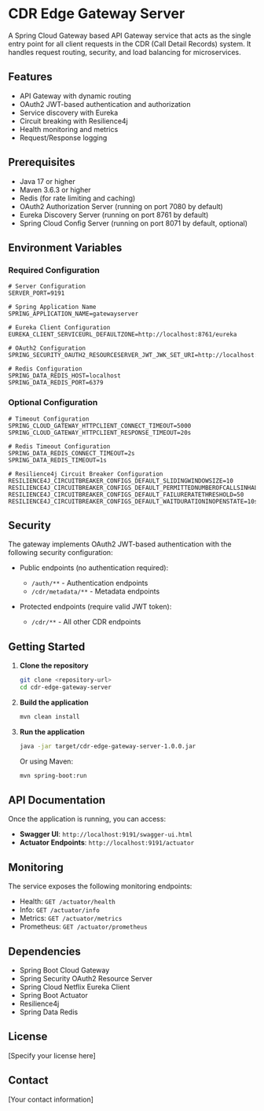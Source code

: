 # CDR Edge Gateway Server

A Spring Cloud Gateway based API Gateway service that acts as the single entry point for all client requests in the CDR (Call Detail Records) system. It handles request routing, security, and load balancing for microservices.

## Features

- API Gateway with dynamic routing
- OAuth2 JWT-based authentication and authorization
- Service discovery with Eureka
- Circuit breaking with Resilience4j
- Health monitoring and metrics
- Request/Response logging

## Prerequisites

- Java 17 or higher
- Maven 3.6.3 or higher
- Redis (for rate limiting and caching)
- OAuth2 Authorization Server (running on port 7080 by default)
- Eureka Discovery Server (running on port 8761 by default)
- Spring Cloud Config Server (running on port 8071 by default, optional)

## Environment Variables

### Required Configuration

```properties
# Server Configuration
SERVER_PORT=9191

# Spring Application Name
SPRING_APPLICATION_NAME=gatewayserver

# Eureka Client Configuration
EUREKA_CLIENT_SERVICEURL_DEFAULTZONE=http://localhost:8761/eureka

# OAuth2 Configuration
SPRING_SECURITY_OAUTH2_RESOURCESERVER_JWT_JWK_SET_URI=http://localhost:7080/oauth2/check_token

# Redis Configuration
SPRING_DATA_REDIS_HOST=localhost
SPRING_DATA_REDIS_PORT=6379
```

### Optional Configuration

```properties
# Timeout Configuration
SPRING_CLOUD_GATEWAY_HTTPCLIENT_CONNECT_TIMEOUT=5000
SPRING_CLOUD_GATEWAY_HTTPCLIENT_RESPONSE_TIMEOUT=20s

# Redis Timeout Configuration
SPRING_DATA_REDIS_CONNECT_TIMEOUT=2s
SPRING_DATA_REDIS_TIMEOUT=1s

# Resilience4j Circuit Breaker Configuration
RESILIENCE4J_CIRCUITBREAKER_CONFIGS_DEFAULT_SLIDINGWINDOWSIZE=10
RESILIENCE4J_CIRCUITBREAKER_CONFIGS_DEFAULT_PERMITTEDNUMBEROFCALLSINHALFOPENSTATE=2
RESILIENCE4J_CIRCUITBREAKER_CONFIGS_DEFAULT_FAILURERATETHRESHOLD=50
RESILIENCE4J_CIRCUITBREAKER_CONFIGS_DEFAULT_WAITDURATIONINOPENSTATE=10s
```

## Security

The gateway implements OAuth2 JWT-based authentication with the following security configuration:

- Public endpoints (no authentication required):
  - `/auth/**` - Authentication endpoints
  - `/cdr/metadata/**` - Metadata endpoints

- Protected endpoints (require valid JWT token):
  - `/cdr/**` - All other CDR endpoints

## Getting Started

1. **Clone the repository**
   ```bash
   git clone <repository-url>
   cd cdr-edge-gateway-server
   ```

2. **Build the application**
   ```bash
   mvn clean install
   ```

3. **Run the application**
   ```bash
   java -jar target/cdr-edge-gateway-server-1.0.0.jar
   ```
   Or using Maven:
   ```bash
   mvn spring-boot:run
   ```

## API Documentation

Once the application is running, you can access:

- **Swagger UI**: `http://localhost:9191/swagger-ui.html`
- **Actuator Endpoints**: `http://localhost:9191/actuator`

## Monitoring

The service exposes the following monitoring endpoints:

- Health: `GET /actuator/health`
- Info: `GET /actuator/info`
- Metrics: `GET /actuator/metrics`
- Prometheus: `GET /actuator/prometheus`

## Dependencies

- Spring Boot Cloud Gateway
- Spring Security OAuth2 Resource Server
- Spring Cloud Netflix Eureka Client
- Spring Boot Actuator
- Resilience4j
- Spring Data Redis

## License

[Specify your license here]

## Contact

[Your contact information]
